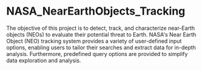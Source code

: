 # NASA_NearEarthObjects_Tracking
The objective of this project is to detect, track, and characterize near-Earth objects (NEOs) to evaluate their potential threat to Earth.
NASA's Near Earth Object (NEO) tracking system provides a variety of user-defined input options, enabling users to tailor their searches and extract data for in-depth analysis.
Furthermore, predefined query options are provided to simplify data exploration and analysis.

